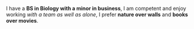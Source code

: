 I have a **BS in Biology with a minor in business**, I am competent and enjoy working *with a team as well as alone*, I prefer **nature over walls** and **books over movies**.
